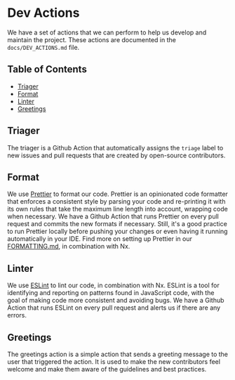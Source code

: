 # Dev Actions

We have a set of actions that we can perform to help us develop and maintain the project. These actions are documented
in the `docs/DEV_ACTIONS.md` file.

## Table of Contents

- [Triager](#triager)
- [Format](#format)
- [Linter](#linter)
- [Greetings](#greetings)

## Triager

The triager is a Github Action that automatically assigns the `triage` label to new issues and pull requests that are
created by open-source contributors.

## Format

We use [Prettier](https://prettier.io/) to format our code. Prettier is an opinionated code formatter that enforces a
consistent style by parsing your code and re-printing it with its own rules that take the maximum line length into
account, wrapping code when necessary. We have a Github Action that runs Prettier on every pull request and commits the
new formats if necessary. Still, it's a good practice to run Prettier locally before pushing your changes or even having
it running automatically in your IDE. Find more on setting up Prettier in our [FORMATTING.md](FORMATTING.md), in combination with Nx.

## Linter

We use [ESLint](https://eslint.org/) to lint our code, in combination with Nx. ESLint is a tool for identifying and reporting on patterns found
in JavaScript code, with the goal of making code more consistent and avoiding bugs. We have a Github Action that runs
ESLint on every pull request and alerts us if there are any errors.

## Greetings

The greetings action is a simple action that sends a greeting message to the user that triggered the action. It is used
to make the new contributors feel welcome and make them aware of the guidelines and best practices.
